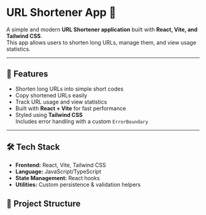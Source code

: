 # URL Shortener App 🚀

A simple and modern **URL Shortener application** built with **React, Vite, and Tailwind CSS**.  
This app allows users to shorten long URLs, manage them, and view usage statistics.  

---

## 📌 Features

-  Shorten long URLs into simple short codes  
-  Copy shortened URLs easily  
-  Track URL usage and view statistics  
-  Built with **React + Vite** for fast performance  
-  Styled using **Tailwind CSS**  
   Includes error handling with a custom `ErrorBoundary`  

---

## 🛠️ Tech Stack

- **Frontend:** React, Vite, Tailwind CSS  
- **Language:** JavaScript/TypeScript  
- **State Management:** React hooks  
- **Utilities:** Custom persistence & validation helpers  


## 📂 Project Structure

